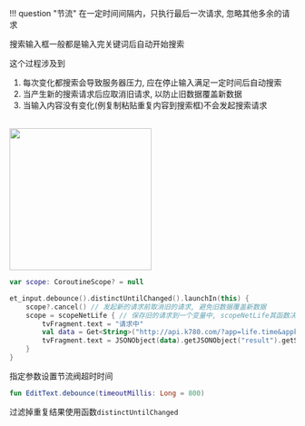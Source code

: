 !!! question "节流"
    在一定时间间隔内，只执行最后一次请求, 忽略其他多余的请求

搜索输入框一般都是输入完关键词后自动开始搜索

这个过程涉及到

1. 每次变化都搜索会导致服务器压力, 应在停止输入满足一定时间后自动搜索
2. 当产生新的搜索请求后应取消旧请求, 以防止旧数据覆盖新数据
3. 当输入内容没有变化(例复制粘贴重复内容到搜索框)不会发起搜索请求

<br>

<img src="https://i.loli.net/2021/08/14/DAhfwxa1NK4gbpq.gif" width="250"/>

<br>

```kotlin
var scope: CoroutineScope? = null

et_input.debounce().distinctUntilChanged().launchIn(this) {
    scope?.cancel() // 发起新的请求前取消旧的请求, 避免旧数据覆盖新数据
    scope = scopeNetLife { // 保存旧的请求到一个变量中, scopeNetLife其函数决定网络请求生命周期
        tvFragment.text = "请求中"
        val data = Get<String>("http://api.k780.com/?app=life.time&appkey=10003&sign=b59bc3ef6191eb9f747dd4e83c99f2a4&format=json").await()
        tvFragment.text = JSONObject(data).getJSONObject("result").getString("datetime_2")
    }
}
```

指定参数设置节流阀超时时间
```kotlin
fun EditText.debounce(timeoutMillis: Long = 800)
```

过滤掉重复结果使用函数`distinctUntilChanged`